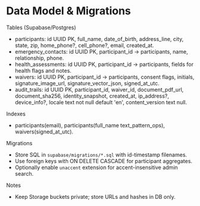 # Data Model & Migrations

Tables (Supabase/Postgres)

- participants: id UUID PK, full_name, date_of_birth, address_line, city, state, zip, home_phone?, cell_phone?, email, created_at.
- emergency_contacts: id UUID PK, participant_id → participants, name, relationship, phone.
- health_assessments: id UUID PK, participant_id → participants, fields for health flags and notes.
- waivers: id UUID PK, participant_id → participants, consent flags, initials, signature_image_url, signature_vector_json, signed_at_utc.
- audit_trails: id UUID PK, participant_id, waiver_id, document_pdf_url, document_sha256, identity_snapshot, created_at, ip_address?, device_info?, locale text not null default 'en', content_version text null.

Indexes

- participants(email), participants(full_name text_pattern_ops), waivers(signed_at_utc).

Migrations

- Store SQL in `supabase/migrations/*.sql` with id-timestamp filenames.
- Use foreign keys with ON DELETE CASCADE for participant aggregates.
 - Optionally enable `unaccent` extension for accent-insensitive admin search.

Notes

- Keep Storage buckets private; store URLs and hashes in DB only.
